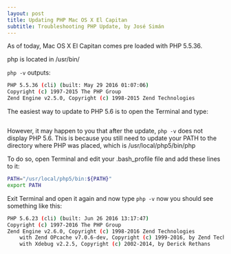 ```yaml
---
layout: post
title: Updating PHP Mac OS X El Capitan
subtitle: Troubleshooting PHP Update, by José Simán
---
```

As of today, Mac OS X El Capitan comes pre loaded with PHP 5.5.36.

php is located in /usr/bin/

```php -v``` outputs:

```bash
PHP 5.5.36 (cli) (built: May 29 2016 01:07:06)
Copyright (c) 1997-2015 The PHP Group
Zend Engine v2.5.0, Copyright (c) 1998-2015 Zend Technologies
```

The easiest way to update to PHP 5.6 is to open the Terminal and type:

```curl -s http://php-osx.liip.ch/install.sh | bash -s 5.6
```

However, it may happen to you that after the update, ```php -v``` does not display PHP 5.6.  This is because you still need to update your PATH to the directory where PHP was placed, which is /usr/local/php5/bin/php

To do so, open Terminal and edit your .bash_profile file and add these lines to it:

```bash
PATH="/usr/local/php5/bin:${PATH}"
export PATH
```

Exit Terminal and open it again and now type ```php -v```  now you should see something like this:

```bash
PHP 5.6.23 (cli) (built: Jun 26 2016 13:17:47)
Copyright (c) 1997-2016 The PHP Group
Zend Engine v2.6.0, Copyright (c) 1998-2016 Zend Technologies
    with Zend OPcache v7.0.6-dev, Copyright (c) 1999-2016, by Zend Technologies
    with Xdebug v2.2.5, Copyright (c) 2002-2014, by Derick Rethans
```